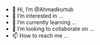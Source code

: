 - 👋 Hi, I’m @Ahmadkurtub
- 👀 I’m interested in ...
- 🌱 I’m currently learning ...
- 💞️ I’m looking to collaborate on ...
- 📫 How to reach me ...

<!---
Ahmadkurtub/Ahmadkurtub is a ✨ special ✨ repository because its `README.md` (this file) appears on your GitHub profile.
You can click the Preview link to take a look at your changes.
--->
